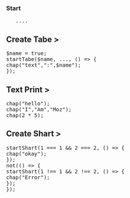 ### Start
<pre>
  <LBPScript> .... </LBPScript>
</pre>

## Create Tabe >
<pre>
$name = true;
startTabe($name, ..., () => {
chap("text",":",$name");
});
</pre>
## Text Print >
<pre>
chap("hello");
chap("I","Am","Moz");
chap(2 * 5);
</pre>
## Create Shart >
<pre>
startShart(1 === 1 && 2 === 2, () => {
chap("okay");
});
not(() => {
startShart(1 !== 1 && 2 !== 2, () => {
chap("Error");
});
});
</pre>
